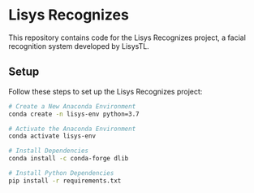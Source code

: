 # Lisys Recognizes

This repository contains code for the Lisys Recognizes project, a facial recognition system developed by LisysTL.

## Setup

Follow these steps to set up the Lisys Recognizes project:

```bash
# Create a New Anaconda Environment
conda create -n lisys-env python=3.7

# Activate the Anaconda Environment
conda activate lisys-env

# Install Dependencies
conda install -c conda-forge dlib

# Install Python Dependencies
pip install -r requirements.txt
